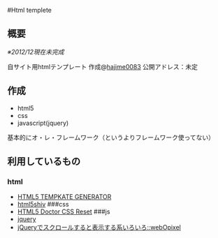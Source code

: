 ﻿#Html templete

## 概要
*※2012/12現在未完成*

自サイト用htmlテンプレート
作成@[hajime0083](https://twitter.com/hajime0083)
公開アドレス：未定

## 作成
* html5
* css
* javascript(jquery)

基本的にオ・レ・フレームワーク（というよりフレームワーク使ってない）

## 利用しているもの
### html
* [HTML5 TEMPKATE GENERATOR](http://mizzz.jp/tg/)
* [html5shiv](https://github.com/aFarkas/html5shiv)
###css
* [HTML5 Doctor CSS Reset](http://www.cssreset.com/scripts/html5-doctor-css-reset-stylesheet/) 
###js
* [jquery](http://jquery.com/)
* [jQueryでスクロールすると表示する系いろいろ::webOpixel](http://www.webopixel.net/javascript/538.html)
